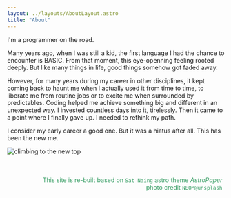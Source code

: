 ```yaml
---
layout: ../layouts/AboutLayout.astro
title: "About"
---
```


I'm a programmer on the road. 

Many years ago, when I was still a kid, the first language I had the chance to encounter is BASIC. From that moment, this eye-openning feeling rooted deeply. But like many things in life, good things somehow got faded away.

However, for many years during my career in other disciplines, it kept coming back to haunt me when I actually used it from time to time, to liberate me from routine jobs or to excite me when surrounded by predictables. Coding helped me achieve something big and different in an unexpected way. I invested countless days into it, tirelessly. Then it came to a point where I finally gave up. I needed to rethink my path.

I consider my early career a good one. But it was a hiatus after all. This has been the new me.

<div>
  <img src="/assets/hiking.webp" class="sm:w-3/4 mx-auto" alt="climbing to the new top">
</div>

<div style="color: #389E65; font-size: 14px; margin-top: 45px; padding: 5px; text-align: right">
<span>This site is re-built based on <code>Sat Naing</code> astro theme <em>AstroPaper</em></span></br>
<span>photo credit <code>NEOM@unsplash</code></span>
<div>